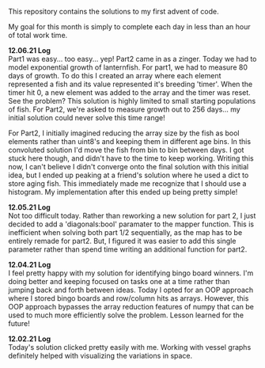 This repository contains the solutions to my first advent of code. 

My goal for this month is simply to complete each day in less than an hour of total work time.

<b>12.06.21 Log</b><br>
Part1 was easy... too easy... yep! Part2 came in as a zinger. Today we had to model exponential growth of lanternfish. For part1, we had to measure 80 days of growth. To do this I created an array where each element represented a fish and its value represented it's breeding 'timer'. When the timer hit 0, a new element was added to the array and the timer was reset. See the problem? This solution is highly limited to small starting populations of fish. For Part2, we're asked to measure growth out to 256 days... my initial solution could never solve this time range!

For Part2, I initially imagined reducing the array size by the fish as bool elements rather than uint8's and keeping them in different age bins. In this convoluted solution I'd move the fish from bin to bin between days. I got stuck here though, and didn't have to the time to keep working. Writing this now, I can't believe I didn't converge onto the final solution with this initial idea, but I ended up peaking at a friend's solution where he used a dict to store aging fish. This immediately made me recognize that I should use a histogram. My implementation after this ended up being pretty simple!

<b>12.05.21 Log</b><br>
Not too difficult today. Rather than reworking a new solution for part 2, I just decided to add a 'diagonals:bool' paramater to the mapper function. This is inefficient when solving both part 1/2 sequentially, as the map has to be entirely remade for part2. But, I figured it was easier to add this single parameter rather than spend time writing an additional function for part2.

<b>12.04.21 Log</b><br>
I feel pretty happy with my solution for identifying bingo board winners. I'm doing better and keeping focused on tasks one at a time rather than jumping back and forth between ideas. Today I opted for an OOP approach where I stored bingo boards and row/column hits as arrays. However, this OOP approach bypasses the array reduction features of numpy that can be used to much more efficiently solve the problem. Lesson learned for the future!

<b>12.02.21 Log</b><br>
Today's solution clicked pretty easily with me. Working with vessel graphs definitely helped with visualizing the variations in space.
